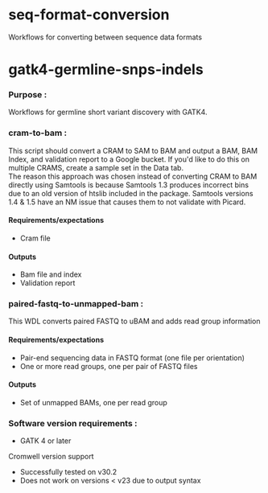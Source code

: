 # seq-format-conversion
Workflows for converting between sequence data formats

# gatk4-germline-snps-indels

### Purpose : 
Workflows for germline short variant discovery with GATK4. 

### cram-to-bam :
This script should convert a CRAM to SAM to BAM and output a BAM, BAM Index, 
and validation report to a Google bucket. If you'd like to do this on multiple CRAMS, 
create a sample set in the Data tab.  
The reason this approach was chosen instead of converting CRAM to BAM directly 
using Samtools is because Samtools 1.3 produces incorrect bins due to an old version of htslib 
included in the package. Samtools versions 1.4 & 1.5 have an NM issue that 
causes them to not validate  with Picard. 

#### Requirements/expectations
- Cram file 

#### Outputs 
- Bam file and index
- Validation report

### paired-fastq-to-unmapped-bam :
This WDL converts paired FASTQ to uBAM and adds read group information 

#### Requirements/expectations
- Pair-end sequencing data in FASTQ format (one file per orientation)
- One or more read groups, one per pair of FASTQ files 

#### Outputs 
- Set of unmapped BAMs, one per read group


### Software version requirements :
- GATK 4 or later 

Cromwell version support 
- Successfully tested on v30.2
- Does not work on versions < v23 due to output syntax

